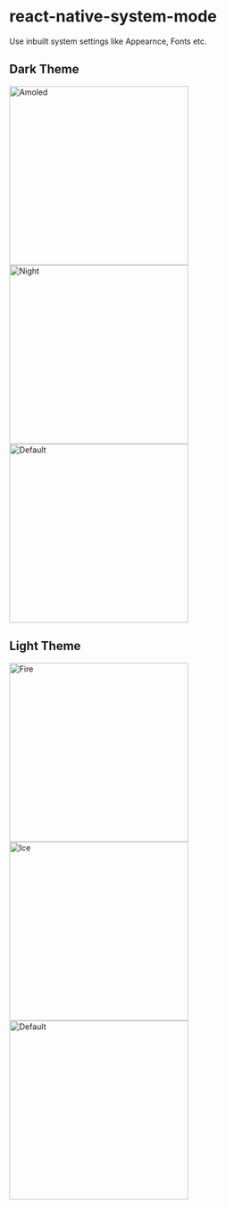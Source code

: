 # react-native-system-mode

Use inbuilt system settings like Appearnce, Fonts etc.

## Dark Theme

<img src="assets/RN-system-mode/IMG_3344.PNG" alt="Amoled" width="320">
<img src="assets/RN-system-mode/IMG_3345.PNG" alt="Night" width="320">
<img src="assets/RN-system-mode/IMG_3346.PNG" alt="Default" width="320">

<!-- ![Amoled](assets/RN-system-mode/IMG_3344.PNG)
![Night](assets/RN-system-mode/IMG_3345.PNG)
![Default](assets/RN-system-mode/IMG_3346.PNG) -->

## Light Theme

<img src="assets/RN-system-mode/IMG_3347.PNG" alt="Fire" width="320">
<img src="assets/RN-system-mode/IMG_3349.PNG" alt="Ice" width="320">
<img src="assets/RN-system-mode/IMG_3348.PNG" alt="Default" width="320">

<!-- ![Fire](assets/RN-system-mode/IMG_3347.PNG)
![Ice](assets/RN-system-mode/IMG_3349.PNG)
![Default](assets/RN-system-mode/IMG_3348.PNG) -->
